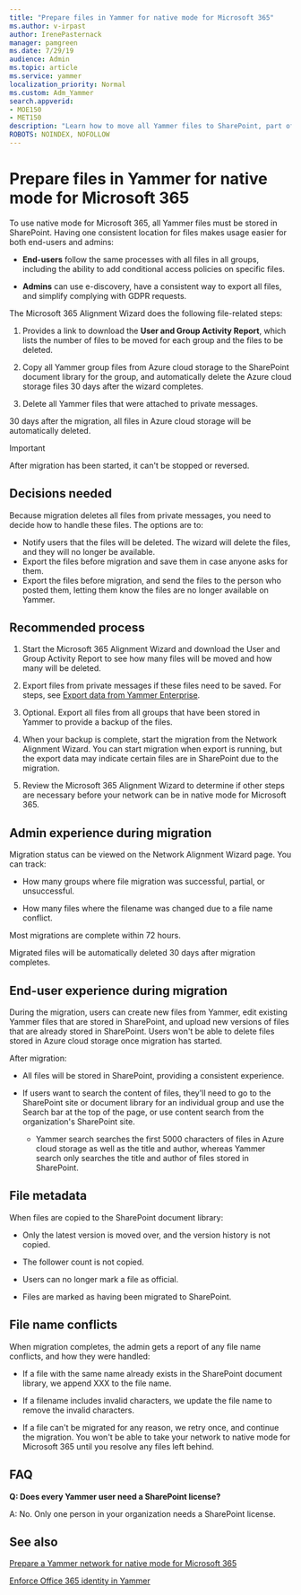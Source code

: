 ```yaml
---
title: "Prepare files in Yammer for native mode for Microsoft 365"
ms.author: v-irpast
author: IrenePasternack
manager: pamgreen
ms.date: 7/29/19
audience: Admin
ms.topic: article
ms.service: yammer
localization_priority: Normal
ms.custom: Adm_Yammer
search.appverid: 
- MOE150
- MET150
description: "Learn how to move all Yammer files to SharePoint, part of the requirements for using native mode for Microsoft 365."
ROBOTS: NOINDEX, NOFOLLOW 
---
```


# Prepare files in Yammer for native mode for Microsoft 365

To use native mode for Microsoft 365, all Yammer files must be stored in SharePoint. Having one consistent location for files makes usage easier for both end-users and admins:

- **End-users** follow the same processes with all files in all groups, including the ability to add conditional access policies on specific files.

- **Admins** can use e-discovery, have a consistent way to export all files, and simplify complying with GDPR requests. 

The Microsoft 365 Alignment Wizard does the following file-related steps:

1. Provides a link to download the **User and Group Activity Report**, which lists the number of files to be moved for each group and the files to be deleted.

2. Copy all Yammer group files from Azure cloud storage to the SharePoint document library for the group, and automatically delete the Azure cloud storage files 30 days after the wizard completes.

3. Delete all Yammer files that were attached to private messages. 
 
30 days after the migration, all files in Azure cloud storage will be automatically deleted.

>[!IMPORTANT]
> After migration has been started, it can't be stopped or reversed.

## Decisions needed

Because migration deletes all files from private messages, you need to decide how to handle these files. The options are to:
- Notify users that the files will be deleted. The wizard will delete the files, and they will no longer be available.
- Export the files before migration and save them in case anyone asks for them.
- Export the files before migration, and send the files to the person who posted them, letting them know the files are no longer available on Yammer. 

## Recommended process

1. Start the Microsoft 365 Alignment Wizard and download the User and Group Activity Report to see how many files will be moved and how many will be deleted.

2. Export files from private messages if these files need to be saved. For steps, see [Export data from Yammer Enterprise](../manage-security-and-compliance/export-yammer-enterprise-data.md).

3. Optional. Export all files from all groups that have been stored in Yammer to provide a backup of the files. 

4. When your backup is complete, start the migration from the Network Alignment Wizard. You can start migration when export is running, but the export data may indicate certain files are in SharePoint due to the migration.

5. Review the Microsoft 365 Alignment Wizard to determine if other steps are necessary before your network can be in native mode for Microsoft 365.

## Admin experience during migration

Migration status can be viewed on the Network Alignment Wizard page. You can track:

- How many groups where file migration was successful, partial, or unsuccessful.

- How many files where the filename was changed due to a file name conflict.

Most migrations are complete within 72 hours.

Migrated files will be automatically deleted 30 days after migration completes.

## End-user experience during migration

During the migration, users can create new files from Yammer, edit existing Yammer files that are stored in SharePoint, and upload new versions of files that are already stored in SharePoint. Users won't be able to delete files stored in Azure cloud storage once migration has started.

After migration:

- All files will be stored in SharePoint, providing a consistent experience.

- If users want to search the content of files, they'll need to go to the SharePoint site or document library for an individual group and use the Search bar at the top of the page, or use content search from the organization's SharePoint site.

   - Yammer search searches the first 5000 characters of files in Azure cloud storage as well as the title and author, whereas Yammer search only searches the title and author of files stored in SharePoint. 

## File metadata

When files are copied to the SharePoint document library:

- Only the latest version is moved over, and the version history is not copied.

- The follower count is not copied.

- Users can no longer mark a file as official.

- Files are marked as having been migrated to SharePoint.
 
## File name conflicts

When migration completes, the admin gets a report of any file name conflicts, and how they were handled:

- If a file with the same name already exists in the SharePoint document library, we append XXX to the file name.

- If a filename includes invalid characters, we update the file name to remove the invalid characters.

- If a file can't be migrated for any reason, we retry once, and continue the migration. You won't be able to take your network to native mode for Microsoft 365 until you resolve any files left behind.

## FAQ

**Q: Does every Yammer user need a SharePoint license?**

A: No. Only one person in your organization needs a SharePoint license.

## See also

[Prepare a Yammer network for native mode for Microsoft 365](native-mode.md)

[Enforce Office 365 identity in Yammer](enforce-office-365-identity)

